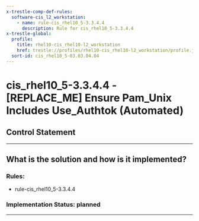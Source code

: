 ```yaml
---
x-trestle-comp-def-rules:
  software-cis_l2_workstation:
    - name: rule-cis_rhel10_5-3.3.4.4
      description: Rule for cis_rhel10_5-3.3.4.4
x-trestle-global:
  profile:
    title: rhel10-cis_rhel10-l2_workstation
    href: trestle://profiles/rhel10-cis_rhel10-l2_workstation/profile.json
  sort-id: cis_rhel10_5-03.03.04.04
---
```


# cis_rhel10_5-3.3.4.4 - \[REPLACE_ME\] Ensure Pam_Unix Includes Use_Authtok (Automated)

## Control Statement

______________________________________________________________________

## What is the solution and how is it implemented?

<!-- For implementation status enter one of: implemented, partial, planned, alternative, not-applicable -->

<!-- Note that the list of rules under ### Rules: is read-only and changes will not be captured after assembly to JSON -->

<!-- Add control implementation description here for control: cis_rhel10_5-3.3.4.4 -->

### Rules:

  - rule-cis_rhel10_5-3.3.4.4

### Implementation Status: planned

______________________________________________________________________
